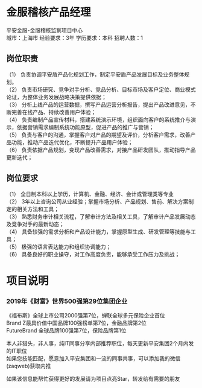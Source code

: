 # 金服稽核产品经理
平安金服-金服稽核监察项目中心  
城市：上海市 经验要求：3年 学历要求：本科  招聘人数：1

## 岗位职责
（1） 负责协调平安盾产品化规划工作，制定平安盾产品发展目标及业务整体规划。   
（2） 负责市场研究、竞争对手分析、竞品分析、目标市场及客户定位、商业模式论证，为整体业务发展战略决策提供依据；   
（3） 分析上线产品的运营数据，撰写产品运营分析报告，提出产品改进意见，不断完善在线产品、持续改善用户体验；   
（4） 负责编制产品宣传材料，搭建系统演示环境，组织面向客户的系统推介与演示，依据营销需求编制系统功能原型，促进产品的推广与营销；   
（5） 负责与客户的沟通，掌握客户对产品的期望及评价，分析客户需求，改善产品功能，推动产品迭代优化，不断提升产品用户体验；   
（6） 负责依据产品规划，变现产品改善需求，对接产品研发团队，推动指导产品更新迭代；

## 岗位要求
（1） 全日制本科以上学历，计算机、金融、经济、会计或管理类等专业    
（2） 3年以上咨询公司从业经验；掌握市场分析、产品规划、售前、解决方案制定的相关方法和工具；   
（3） 熟悉财务审计相关流程，了解审计方法及相关工具，了解审计产品发展动态及竞争对手的最新动态；   
（4） 具备较强的需求分析和产品设计能力，掌握原型生成、研发管理等技能与工具；   
（5） 极强的语言表达能力和组织协调能力；   
（6） 具备良好的职业操守，对工作高度负责，能够承受工作压力及挑战；

# 项目说明

### 2019年《财富》世界500强第29位集团企业
《福布斯》全球上市公司2000强第7位，蝉联全球多元保险企业首位  
Brand Z最具价值中国品牌100强榜单第7位，金融品牌第2位  
FutureBrand 全球品牌100强第7位，保险品牌第1位

本人非猎头，非人事，纯IT同事分享内部推荐职位，每天更新平安集团2个月内发的IT职位  
如果您技能匹配，愿意加入平安集团和一流的同事共事，可以添加我的微信(zaqweb)获取内推 

如果该信息能帮忙获得更好的发展请为项目点亮Star，转发给有需要的朋友




